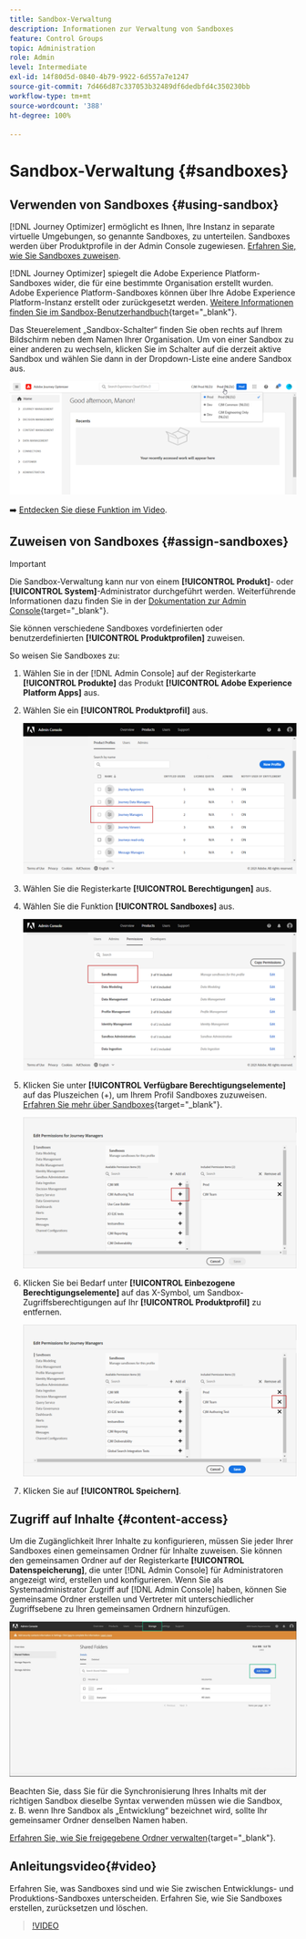 ```yaml
---
title: Sandbox-Verwaltung
description: Informationen zur Verwaltung von Sandboxes
feature: Control Groups
topic: Administration
role: Admin
level: Intermediate
exl-id: 14f80d5d-0840-4b79-9922-6d557a7e1247
source-git-commit: 7d466d87c337053b32489df6dedbfd4c350230bb
workflow-type: tm+mt
source-wordcount: '388'
ht-degree: 100%

---
```


# Sandbox-Verwaltung {#sandboxes}

## Verwenden von Sandboxes {#using-sandbox}

[!DNL Journey Optimizer] ermöglicht es Ihnen, Ihre Instanz in separate virtuelle Umgebungen, so genannte Sandboxes, zu unterteilen.
Sandboxes werden über Produktprofile in der Admin Console zugewiesen. [Erfahren Sie, wie Sie Sandboxes zuweisen](permissions.md#create-product-profile).

[!DNL Journey Optimizer] spiegelt die Adobe Experience Platform-Sandboxes wider, die für eine bestimmte Organisation erstellt wurden.
Adobe Experience Platform-Sandboxes können über Ihre Adobe Experience Platform-Instanz erstellt oder zurückgesetzt werden. [Weitere Informationen finden Sie im Sandbox-Benutzerhandbuch](https://experienceleague.adobe.com/docs/experience-platform/sandbox/ui/user-guide.html?lang=de){target=&quot;_blank&quot;}.

Das Steuerelement „Sandbox-Schalter“ finden Sie oben rechts auf Ihrem Bildschirm neben dem Namen Ihrer Organisation. Um von einer Sandbox zu einer anderen zu wechseln, klicken Sie im Schalter auf die derzeit aktive Sandbox und wählen Sie dann in der Dropdown-Liste eine andere Sandbox aus.

![](../assets/sandbox_5.png)

➡️ [Entdecken Sie diese Funktion im Video](#video).

## Zuweisen von Sandboxes {#assign-sandboxes}

>[!IMPORTANT]
>
> Die Sandbox-Verwaltung kann nur von einem **[!UICONTROL Produkt]**- oder **[!UICONTROL System]**-Administrator durchgeführt werden. Weiterführende Informationen dazu finden Sie in der [Dokumentation zur Admin Console](https://helpx.adobe.com/de/enterprise/admin-guide.html/enterprise/using/admin-roles.ug.html){target=&quot;_blank&quot;}.

Sie können verschiedene Sandboxes vordefinierten oder benutzerdefinierten **[!UICONTROL Produktprofilen]** zuweisen.

So weisen Sie Sandboxes zu:

1. Wählen Sie in der [!DNL Admin Console] auf der Registerkarte **[!UICONTROL Produkte]** das Produkt **[!UICONTROL Adobe Experience Platform Apps]** aus.

1. Wählen Sie ein **[!UICONTROL Produktprofil]** aus.

   ![](../assets/sandbox_1.png)

1. Wählen Sie die Registerkarte **[!UICONTROL Berechtigungen]** aus.

1. Wählen Sie die Funktion **[!UICONTROL Sandboxes]** aus.

   ![](../assets/sandbox_2.png)

1. Klicken Sie unter **[!UICONTROL Verfügbare Berechtigungselemente]** auf das Pluszeichen (+), um Ihrem Profil Sandboxes zuzuweisen. [Erfahren Sie mehr über Sandboxes](https://experienceleague.adobe.com/docs/experience-platform/sandbox/home.html?lang=de){target=&quot;_blank&quot;}.

   ![](../assets/sandbox_3.png)

1. Klicken Sie bei Bedarf unter **[!UICONTROL Einbezogene Berechtigungselemente]** auf das X-Symbol, um Sandbox-Zugriffsberechtigungen auf Ihr **[!UICONTROL Produktprofil]** zu entfernen.

   ![](../assets/sandbox_4.png)

1. Klicken Sie auf **[!UICONTROL Speichern]**.

## Zugriff auf Inhalte {#content-access}

Um die Zugänglichkeit Ihrer Inhalte zu konfigurieren, müssen Sie jeder Ihrer Sandboxes einen gemeinsamen Ordner für Inhalte zuweisen. Sie können den gemeinsamen Ordner auf der Registerkarte **[!UICONTROL Datenspeicherung]**, die unter [!DNL Admin Console] für Administratoren angezeigt wird, erstellen und konfigurieren. Wenn Sie als Systemadministrator Zugriff auf [!DNL Admin Console] haben, können Sie gemeinsame Ordner erstellen und Vertreter mit unterschiedlicher Zugriffsebene zu Ihren gemeinsamen Ordnern hinzufügen.

![](../assets/do-not-localize/content_access.png)

Beachten Sie, dass Sie für die Synchronisierung Ihres Inhalts mit der richtigen Sandbox dieselbe Syntax verwenden müssen wie die Sandbox, z. B. wenn Ihre Sandbox als „Entwicklung“ bezeichnet wird, sollte Ihr gemeinsamer Ordner denselben Namen haben.

[Erfahren Sie, wie Sie freigegebene Ordner verwalten](https://helpx.adobe.com/de/enterprise/admin-guide.html/enterprise/using/manage-adobe-storage.ug.html){target=&quot;_blank&quot;}.

## Anleitungsvideo{#video}

Erfahren Sie, was Sandboxes sind und wie Sie zwischen Entwicklungs- und Produktions-Sandboxes unterscheiden. Erfahren Sie, wie Sie Sandboxes erstellen, zurücksetzen und löschen.

>[!VIDEO](https://video.tv.adobe.com/v/334355?quality=12)
